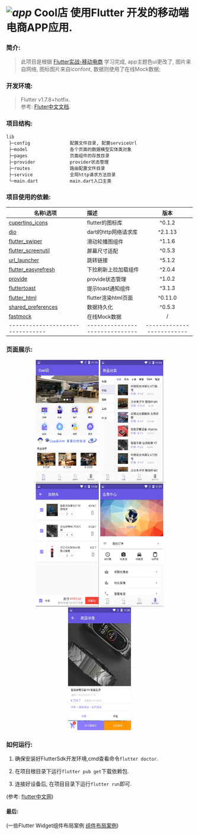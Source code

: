 # _![app](https://upload-images.jianshu.io/upload_images/14511997-ac28a04d6978e0f2.png)_  Cool店 使用Flutter 开发的移动端电商APP应用.

### 简介:
>此项目是根据 [Flutter实战-移动电商](https://www.jspang.com/posts/2019/03/01/flutter-shop.html) 学习完成, app主题色ui更改了, 图片来自网络, 图标图片来自iconfont, 数据则使用了在线Mock数据;

### 开发环境:
  > Flutter v1.7.8+hotfix.<br>
  >参考: [Fluter中文文档](https://flutterchina.club/get-started/install/).

### 项目结构:
```
lib
 ├─config               配置文件目录, 配置serviceUrl
 ├─model                各个页面的数据模型实体类对象
 ├─pages                页面组件的存放目录
 ├─provider             provider状态管理
 ├─routes               路由配置文件目录
 ├─service              全局http请求方法目录
 └─main.dart            main.dart入口主类

```

### 项目使用的依赖:
| 名称\选项           |  描述                  | 版本          |
| ---------          | :-----                | :---------:  |
| [cupertino_icons](https://github.com/flutter/cupertino_icons)    | flutter的图标库      |^0.1.2  |
| [dio](https://github.com/flutterchina/dio)                       | dart的http网络请求库 |^2.1.13 |
| [flutter_swiper](https://github.com/best-flutter/flutter_swiper) | 滑动轮播图组件       | ^1.1.6 |
| [flutter_screenutil](https://github.com/OpenFlutter/flutter_screenutil) |屏幕尺寸适配   | ^0.5.3 |
| [url_launcher](https://github.com/flutter/plugins/tree/master/packages/url_launcher/url_launcher) |    跳转链接 | ^5.1.2 |
| [flutter_easyrefresh](https://github.com/xuelongqy/flutter_easyrefresh) | 下拉刷新上拉加载组件|         ^2.0.4 |
| [provide](https://github.com/google/flutter-provide) |          provide状态管理       | ^1.0.2 |
| [fluttertoast](https://github.com/PonnamKarthik/FlutterToast)    |  提示toast通知组件 | ^3.1.3 |
| [flutter_html](https://github.com/Sub6Resources/flutter_html)    |flutter渲染html页面 | ^0.11.0 |
| [shared_preferences](https://github.com/flutter/plugins/tree/master/packages/shared_preferences) |数据持久化 | ^0.5.3 |
| [fastmock](www.fastmock.site)                                     |   在线Mock数据             |        /        |
| --------------------------------| ------------------------------ |   -------------------------  |



### 页面展示:

<div align="center">
   <img src="./screenshot/home.jpg" height="330" width="170" >

   <img src="./screenshot/category.jpg" height="330" width="170" >

   <img src="./screenshot/cart.jpg" height="330" width="170" >

   <img src="./screenshot/member.jpg" height="330" width="170" >

   <img src="./screenshot/detail.jpg" height="330" width="170" >
 </div>


### 如何运行:
   1. 确保安装好FlutterSdk开发环境,cmd查看命令`flutter doctor`.

   2. 在项目根目录下运行`flutter pub get`下载依赖包.

   3. 连接好设备后, 在项目目录下运行`flutter run`即可.

   (参考: [flutter中文网](https://flutterchina.club/get-started/install/))


#### 最后:

   (一些Flutter Widget组件布局案例 [组件布局案例](https://github.com/pjqdyd/Flutter-demo/tree/master/Flutter%E7%BB%84%E4%BB%B6demo%E6%A1%88%E4%BE%8B))
   
